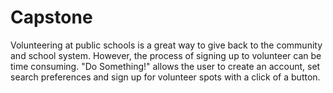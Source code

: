 # Capstone

Volunteering at public schools is a great way to give back to the community and school system. However, the process of signing up to volunteer can be time consuming. "Do Something!" allows the user to create an account, set search preferences and sign up for volunteer spots with a click of a button. 
